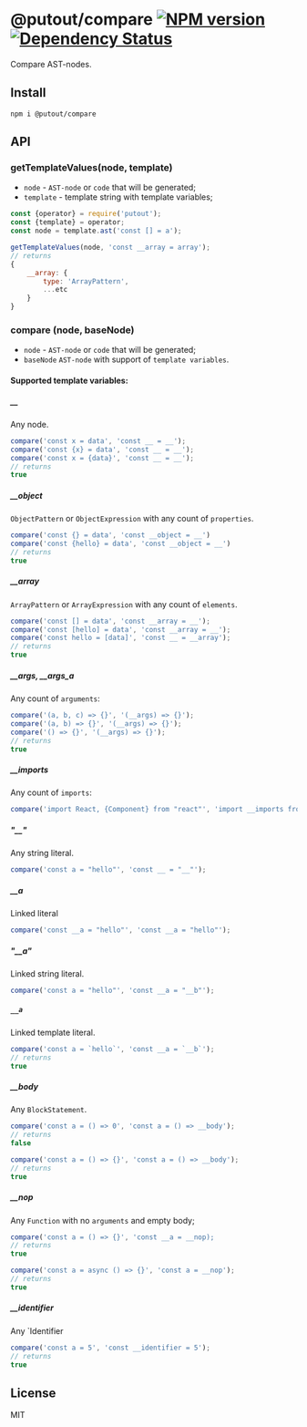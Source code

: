 # @putout/compare [![NPM version][NPMIMGURL]][NPMURL] [![Dependency Status][DependencyStatusIMGURL]][DependencyStatusURL]

[NPMIMGURL]:                https://img.shields.io/npm/v/@putout/compare.svg?style=flat&longCache=true
[NPMURL]:                   https://npmjs.org/package/@putout/compare"npm"

[DependencyStatusURL]:      https://david-dm.org/coderaiser/putout?path=packages/compare
[DependencyStatusIMGURL]:   https://david-dm.org/coderaiser/putout.svg?path=packages/compare

Compare AST-nodes.

## Install

```
npm i @putout/compare
```

## API

### getTemplateValues(node, template)

- `node` - `AST-node` or `code` that will be generated;
- `template` - template string with template variables;

```js
const {operator} = require('putout');
const {template} = operator;
const node = template.ast('const [] = a');

getTemplateValues(node, 'const __array = array');
// returns
{
    __array: {
        type: 'ArrayPattern',
        ...etc
    }
}
```

### compare (node, baseNode)

- `node` - `AST-node` or `code` that will be generated;
- `baseNode` `AST-node` with support of `template variables`.

#### Supported template variables:

##### __

Any node.

```js
compare('const x = data', 'const __ = __');
compare('const {x} = data', 'const __ = __');
compare('const x = {data}', 'const __ = __');
// returns
true
```

##### __object

`ObjectPattern` or `ObjectExpression` with any count of `properties`.

```js
compare('const {} = data', 'const __object = __')
compare('const {hello} = data', 'const __object = __')
// returns
true
```

##### __array

`ArrayPattern` or `ArrayExpression` with any count of `elements`.

```js
compare('const [] = data', 'const __array = __');
compare('const [hello] = data', 'const __array = __');
compare('const hello = [data]', 'const __ = __array');
// returns
true
```

##### __args, __args_a

Any count of `arguments`:

```js
compare('(a, b, c) => {}', '(__args) => {}');
compare('(a, b) => {}', '(__args) => {}');
compare('() => {}', '(__args) => {}');
// returns
true
```

##### __imports

Any count of `imports`:

```js
compare('import React, {Component} from "react"', 'import __imports from "react"');
```

##### "__"
Any string literal.

```js
compare('const a = "hello"', 'const __ = "__"');
```

##### __a
Linked literal

```js
compare('const __a = "hello"', 'const __a = "hello"');
```

##### "__a"
Linked string literal.

```js
compare('const a = "hello"', 'const __a = "__b"');
```

##### `__a`
Linked template literal.

```js
compare('const a = `hello`', 'const __a = `__b`');
// returns
true
```

##### __body
Any `BlockStatement`.

```js
compare('const a = () => 0', 'const a = () => __body');
// returns
false

compare('const a = () => {}', 'const a = () => __body');
// returns
true
```

##### __nop
Any `Function` with no `arguments` and empty body;

```js
compare('const a = () => {}', 'const __a = __nop);
// returns
true

compare('const a = async () => {}', 'const a = __nop');
// returns
true
```

##### __identifier
Any `Identifier

```js
compare('const a = 5', 'const __identifier = 5');
// returns
true
```

## License

MIT

